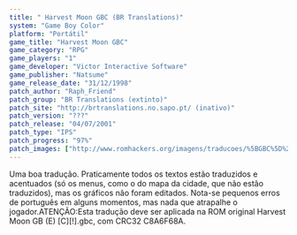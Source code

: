 ```yaml
---
title: " Harvest Moon GBC (BR Translations)"
system: "Game Boy Color"
platform: "Portátil"
game_title: "Harvest Moon GBC"
game_category: "RPG"
game_players: "1"
game_developer: "Victor Interactive Software"
game_publisher: "Natsume"
game_release_date: "31/12/1998"
patch_author: "Raph_Friend"
patch_group: "BR Translations (extinto)"
patch_site: "http://brtranslations.no.sapo.pt/ (inativo)"
patch_version: "???"
patch_release: "04/07/2001"
patch_type: "IPS"
patch_progress: "97%"
patch_images: ["http://www.romhackers.org/imagens/traducoes/%5BGBC%5D%20Harvest%20Moon%20GBC%20-%20BR%20Translations%20-%201.png","http://www.romhackers.org/imagens/traducoes/%5BGBC%5D%20Harvest%20Moon%20GBC%20-%20BR%20Translations%20-%202.png","http://www.romhackers.org/imagens/traducoes/%5BGBC%5D%20Harvest%20Moon%20GBC%20-%20BR%20Translations%20-%203.png"]
---
```

Uma boa tradução. Praticamente todos os textos estão traduzidos e acentuados (só os menus, como o do mapa da cidade, que não estão traduzidos), mas os gráficos não foram editados. Nota-se pequenos erros de português em alguns momentos, mas nada que atrapalhe o jogador.ATENÇÃO:Esta tradução deve ser aplicada na ROM original Harvest Moon GB (E) [C][!].gbc, com CRC32 C8A6F68A.